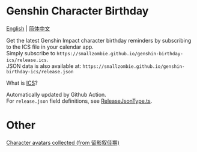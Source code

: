 # Genshin Character Birthday
[English](README.md) | [简体中文](README.zh-CN.md)

Get the latest Genshin Impact character birthday reminders by subscribing to the ICS file in your calendar app.\
Simply subscribe to `https://smallzombie.github.io/genshin-birthday-ics/release.ics`.\
JSON data is also available at: `https://smallzombie.github.io/genshin-birthday-ics/release.json`

What is [ICS](https://en.wikipedia.org/wiki/ICalendar)?

Automatically updated by Github Action.\
For `release.json` field definitions, see [ReleaseJsonType.ts](src/type/ReleaseJsonType.ts).


# Other
[Character avatars collected (from 留影叙佳期)](avatars.md)
